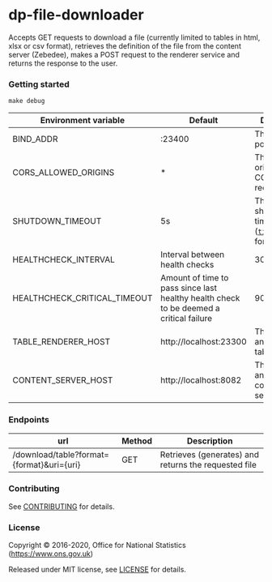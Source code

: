 dp-file-downloader
================

Accepts GET requests to download a file (currently limited to tables in html, xlsx or csv format),
retrieves the definition of the file from the content server (Zebedee),
makes a POST request to the renderer service and returns the response to the user.

### Getting started

```
make debug
```


| Environment variable       | Default                                   | Description
| -------------------------- | ----------------------------------------- | -----------
| BIND_ADDR                  | :23400                                    | The host and port to bind to
| CORS_ALLOWED_ORIGINS       | *                        | The allowed origins for CORS requests                  |
| SHUTDOWN_TIMEOUT           | 5s                       | The graceful shutdown timeout ([`time.Duration`](https://golang.org/pkg/time/#Duration) format) |
| HEALTHCHECK_INTERVAL           | Interval between health checks                                                            |    30 seconds |
| HEALTHCHECK_CRITICAL_TIMEOUT    | Amount of time to pass since last healthy health check to be deemed a critical failure    |    90 seconds |
| TABLE_RENDERER_HOST          | http://localhost:23300 | The hostname and port of the table renderer |
| CONTENT_SERVER_HOST          | http://localhost:8082 | The hostname and port of the content service |

### Endpoints

| url                                       | Method | Description                                          |
| ---                                       | ------ | -----------                                          |
| /download/table?format={format}&uri={uri} | GET    | Retrieves (generates) and returns the requested file |


### Contributing

See [CONTRIBUTING](CONTRIBUTING.md) for details.

### License

Copyright © 2016-2020, Office for National Statistics (https://www.ons.gov.uk)

Released under MIT license, see [LICENSE](LICENSE.md) for details.
